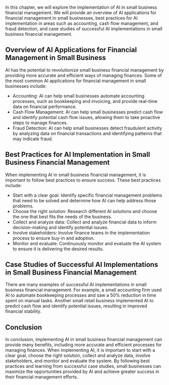 

In this chapter, we will explore the implementation of AI in small business financial management. We will provide an overview of AI applications for financial management in small businesses, best practices for AI implementation in areas such as accounting, cash flow management, and fraud detection, and case studies of successful AI implementations in small business financial management.

Overview of AI Applications for Financial Management in Small Business
----------------------------------------------------------------------

AI has the potential to revolutionize small business financial management by providing more accurate and efficient ways of managing finances. Some of the most common AI applications for financial management in small businesses include:

* Accounting: AI can help small businesses automate accounting processes, such as bookkeeping and invoicing, and provide real-time data on financial performance.
* Cash Flow Management: AI can help small businesses predict cash flow and identify potential cash flow issues, allowing them to take proactive steps to manage finances.
* Fraud Detection: AI can help small businesses detect fraudulent activity by analyzing data on financial transactions and identifying patterns that may indicate fraud.

Best Practices for AI Implementation in Small Business Financial Management
---------------------------------------------------------------------------

When implementing AI in small business financial management, it is important to follow best practices to ensure success. These best practices include:

* Start with a clear goal: Identify specific financial management problems that need to be solved and determine how AI can help address those problems.
* Choose the right solution: Research different AI solutions and choose the one that best fits the needs of the business.
* Collect and analyze data: Collect and analyze financial data to inform decision-making and identify potential issues.
* Involve stakeholders: Involve finance teams in the implementation process to ensure buy-in and adoption.
* Monitor and evaluate: Continuously monitor and evaluate the AI system to ensure it is delivering the desired results.

Case Studies of Successful AI Implementations in Small Business Financial Management
------------------------------------------------------------------------------------

There are many examples of successful AI implementations in small business financial management. For example, a small accounting firm used AI to automate bookkeeping processes and saw a 50% reduction in time spent on manual tasks. Another small retail business implemented AI to predict cash flow and identify potential issues, resulting in improved financial stability.

Conclusion
----------

In conclusion, implementing AI in small business financial management can provide many benefits, including more accurate and efficient processes for managing finances. When implementing AI, it is important to start with a clear goal, choose the right solution, collect and analyze data, involve stakeholders, and monitor and evaluate the system. By following best practices and learning from successful case studies, small businesses can maximize the opportunities provided by AI and achieve greater success in their financial management efforts.
